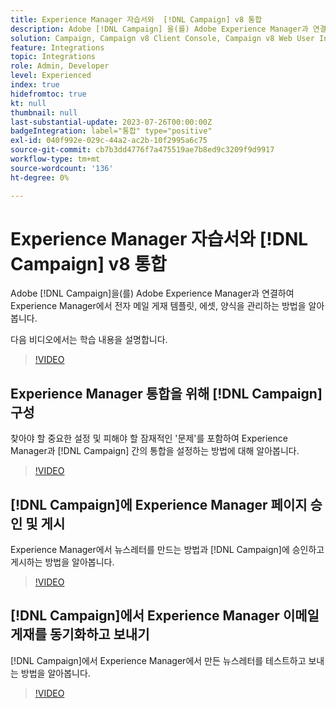 ```yaml
---
title: Experience Manager 자습서와  [!DNL Campaign] v8 통합
description: Adobe [!DNL Campaign] 을(를) Adobe Experience Manager과 연결하여 Experience Manager에서 이메일 게재 템플릿, 에셋, 양식을 관리하는 방법을 알아봅니다.
solution: Campaign, Campaign v8 Client Console, Campaign v8 Web User Interface, Experience Manager
feature: Integrations
topic: Integrations
role: Admin, Developer
level: Experienced
index: true
hidefromtoc: true
kt: null
thumbnail: null
last-substantial-update: 2023-07-26T00:00:00Z
badgeIntegration: label="통합" type="positive"
exl-id: 040f992e-029c-44a2-ac2b-10f2995a6c75
source-git-commit: cb7b3dd4776f7a475519ae7b8ed9c3209f9d9917
workflow-type: tm+mt
source-wordcount: '136'
ht-degree: 0%

---
```


# Experience Manager 자습서와 [!DNL Campaign] v8 통합

Adobe [!DNL Campaign]을(를) Adobe Experience Manager과 연결하여 Experience Manager에서 전자 메일 게재 템플릿, 에셋, 양식을 관리하는 방법을 알아봅니다.

다음 비디오에서는 학습 내용을 설명합니다.

>[!VIDEO](https://video.tv.adobe.com/v/340319?quality=12&learn=on)

## Experience Manager 통합을 위해 [!DNL Campaign] 구성

찾아야 할 중요한 설정 및 피해야 할 잠재적인 &#39;문제&#39;를 포함하여 Experience Manager과 [!DNL Campaign] 간의 통합을 설정하는 방법에 대해 알아봅니다.

>[!VIDEO](https://video.tv.adobe.com/v/340121?quality=12&learn=on)

## [!DNL Campaign]에 Experience Manager 페이지 승인 및 게시

Experience Manager에서 뉴스레터를 만드는 방법과 [!DNL Campaign]에 승인하고 게시하는 방법을 알아봅니다.

>[!VIDEO](https://video.tv.adobe.com/v/340678?quality=12&learn=on)

## [!DNL Campaign]에서 Experience Manager 이메일 게재를 동기화하고 보내기

[!DNL Campaign]에서 Experience Manager에서 만든 뉴스레터를 테스트하고 보내는 방법을 알아봅니다.

>[!VIDEO](https://video.tv.adobe.com/v/340151?quality=12&learn=on)
